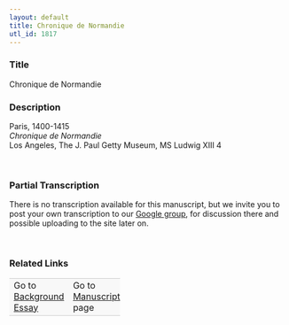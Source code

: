 ```yaml
---  
layout: default  
title: Chronique de Normandie  
utl_id: 1817
---
```


### Title

Chronique de Normandie


### Description

<p>Paris, 1400-1415<br /><em>Chronique de Normandie</em><br />
Los Angeles, The J. Paul Getty Museum, MS Ludwig XIII 4</p>
<p> </p>


### Partial Transcription

<p>There is no transcription available for this manuscript, but we invite you to post your own transcription to our <a href="https://paleography.library.utoronto.ca/content/group-work">Google group</a>, for discussion there and possible uploading to the site later on.</p>
<p> </p>


### Related Links

<table border="0.5" cellpadding="1" cellspacing="1" style="width: 200px; background-color:#F8F8F8;">
    <tbody style="border-color:#ccc">
        <tr style="border-color:#ccc">
            <td>Go to <a href="https://centerfordigitalhumanities.github.io/Newberry-French-paleography/_background_essay/1817" target="_blank">Background Essay</a></td>
            <td>Go to <a href="https://centerfordigitalhumanities.github.io/Newberry-French-paleography/www/record.html?id=1817" target="_blank">Manuscript</a> page</td>
        </tr>
    </tbody>
</table>